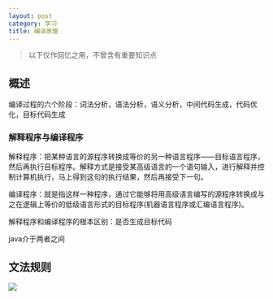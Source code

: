 ```yaml
---
layout: post
category: 学习
title: 编译原理
---
```


>以下仅作回忆之用，不曾含有重要知识点

## 概述
编译过程的六个阶段：词法分析，语法分析，语义分析，中间代码生成，代码优化，目标代码生成

### 解释程序与编译程序
解释程序：把某种语言的源程序转换成等价的另一种语言程序——目标语言程序，然后再执行目标程序。解释方式是接受某高级语言的一个语句输入，进行解释并控制计算机执行，马上得到这句的执行结果，然后再接受下一句。

编译程序：就是指这样一种程序，通过它能够将用高级语言编写的源程序转换成与之在逻辑上等价的低级语言形式的目标程序(机器语言程序或汇编语言程序)。

解释程序和编译程序的根本区别：是否生成目标代码

java介于两者之间

## 文法规则
![](https://i.imgur.com/topTxE6.png)